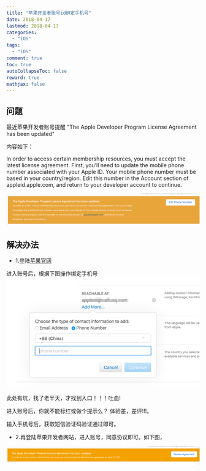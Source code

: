 ```yaml
---
title: "苹果开发者账号id绑定手机号"
date: 2018-04-17
lastmod: 2018-04-17
categories:
  - "iOS"
tags:
  - "iOS"
comment: true
toc: true
autoCollapseToc: false
reward: true
mathjax: false
---
```




## 问题
最近苹果开发者账号提醒 "The Apple Developer Program License Agreement has been updated"

内容如下：

In order to access certain membership resources, you must accept the latest license agreement. First, you’ll need to update the mobile phone number associated with your Apple ID. Your mobile phone number must be based in your country/region. Edit this number in the Account section of appleid.apple.com, and return to your developer account to continue.


![image](/images/post/2018-04-17-ping-guo-kai-fa-zhe-zhang-hao-idbang-ding-shou-ji-hao/1.png) 

## 解决办法
* 1.登陆[苹果官网](https://appleid.apple.com/#!&page=signin)

进入账号后，根据下图操作绑定手机号
![image](/images/post/2018-04-17-ping-guo-kai-fa-zhe-zhang-hao-idbang-ding-shou-ji-hao/2.png) 

此处有坑，找了老半天，才找到入口！！！吐血!

进入账号后，你就不能标红或做个提示么？
		体验差，差评!!!。

输入手机号后，获取短信验证码验证通过即可。

* 2.再登陆苹果开发者网站，进入账号，同意协议即可。如下图，

![image](/images/post/2018-04-17-ping-guo-kai-fa-zhe-zhang-hao-idbang-ding-shou-ji-hao/3.png) 
